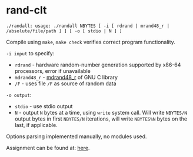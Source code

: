 # rand-clt

`./randall: usage: ./randall NBYTES [ -i [ rdrand | mrand48_r | /absolute/file/path ] ] [ -o [ stdio | N ] ]`

Compile using `make`, `make check` verifies correct program functionality.

`-i input` to specify:
- `rdrand` - hardware random-number generation supported by x86-64 processors, error if unavailable
- `mdrand48_r` - [mdrand48_r](https://www.gnu.org/software/libc/manual/html_node/SVID-Random.html#index-mrand48_005fr) of GNU C library
- `/F` - uses file `/F` as source of random data

`-o output`:
- `stdio` - use stdio output
- `N` - output `N` bytes at a time, using `write` system call. Will write `NBYTES/N` output bytes in first `NBYTES/N` iterations,
will write `NBYTES%N` bytes on the last, if applicable.

Options parsing implemented manually, no modules used.

Assignment can be found at: [here](https://web.cs.ucla.edu/classes/winter23/cs35L/assign/assign5.html).
